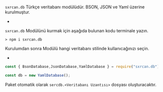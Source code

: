`sxrcan.db` Türkçe veritabanı modülüdür.
 BSON, JSON ve Yaml üzerine kurulmuştur.

-

`sxrcan.db` Modülünü kurmak için aşağıda bulunan kodu terminale yazın.

```shell
> npm i sxrcan.db
```

Kurulumdan sonra Modülü hangi veritabanı stilinde kullanıcağınızı seçin.

-

```javascript
const { BsonDatabase,JsonDatabase,YamlDatabase } = require("sxrcan.db");

const db = new YamlDatabase();
```

Paket otomatik olarak `sercdb.<Veritabanı Uzantısı>` dosyası oluşturacaktır.


